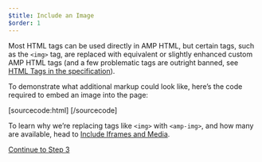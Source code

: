 ```yaml
---
$title: Include an Image
$order: 1
---
```


Most HTML tags can be used directly in AMP HTML, but certain tags, such as the `<img>` tag, are replaced with equivalent or slightly enhanced custom AMP HTML tags (and a few problematic tags are outright banned, see [HTML Tags in the specification](/docs/reference/spec.html)).

To demonstrate what additional markup could look like, here’s the code required to embed an image into the page:

[sourcecode:html]
<amp-img src="welcome.jpg" alt="Welcome" height="400" width="800"></amp-img>
[/sourcecode]

To learn why we’re replacing tags like `<img>` with `<amp-img>`, and how many are available, head to [Include Iframes and Media](/docs/guides/author-develop/amp_replacements.html).

<a class="go-button button" href="/docs/get_started/create/presentation_layout.html">Continue to Step 3</a>
